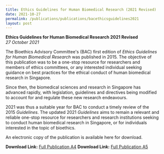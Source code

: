 ```yaml
---
title: Ethics Guidelines for Human Biomedical Research (2021 Revised)
date: 2021-10-27
permalink: /publications/publications/bacethicsguidelines2021
layout: post
---
```

**Ethics Guidelines for Human Biomedical Research 2021 Revised** <br>
*27 October 2021*

The Bioethics Advisory Committee's (BAC) first edition of *Ethics Guidelines for Human Biomedical Research* was published in 2015. The objective of this publication was to be a one-stop resource for researchers and members of ethics committees, or any interested individual seeking guidance on best practices for the ethical conduct of human biomedical research in Singapore.

Since then, the biomedical sciences and research in Singapore has advanced rapidly, with legislation, guidelines and directives being modified to account for and regulate these new research endeavours.

2021 was thus a suitable year for BAC to conduct a timely review of the 2015 *Guidelines*. The updated 2021 *Guidelines* aims to remain a relevant and reliable one-stop resource for researchers and research institutions seeking to conduct human biomedical research in Singapore, or for individuals interested in the topic of bioethics.

An electronic copy of the publication is available here for download.

**Download Link:** [Full Publication A4](https://go.gov.sg/bacethicsguidelines2021-a4)
**Download Link:** [Full Publication A5](https://go.gov.sg/bacethicsguidelines2021-a5)